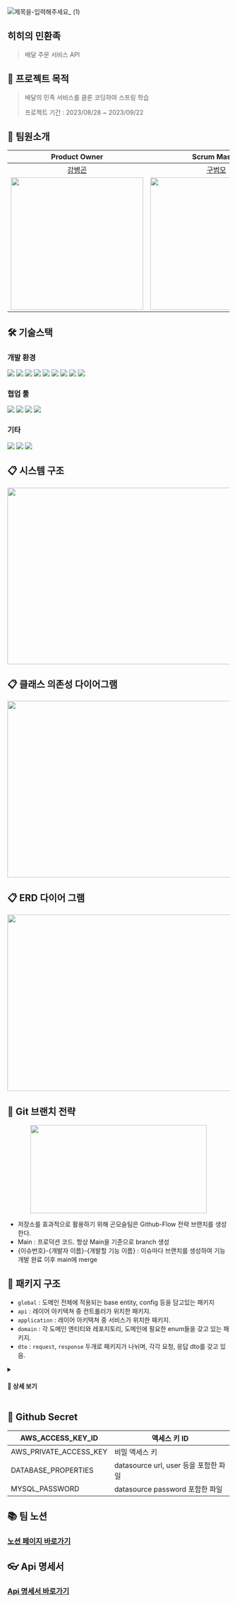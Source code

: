
![제목을-입력해주세요_ (1)](https://github.com/prgrms-be-devcourse/BE-04-HiMin/assets/29273437/b2f98c45-144a-424e-8177-fce4c5acb1e3)

## 히히의 민환족
> 배달 주문 서비스 API

## 📣 프로젝트 목적
> 배달의 민족 서비스를 클론 코딩하여 스프링 학습
> 
> 프로젝트 기간 : 2023/08/28 ~ 2023/09/22

## 🧐 팀원소개
|Product Owner|Scrum Master|                                   Developer                                    |Mentor|Mentor|
|:---:|:---:|:------------------------------------------------------------------------------:|:---:|:---:|
|[강병곤](https://github.com/Curry4182)|[구범모](https://github.com/BeommoKoo-dev)|                       [박이슬](https://github.com/Yiseull)                        |[히히](https://github.com/0923kdh)|[yuminhwan](https://github.com/yuminhwan)|
|<img src="https://avatars.githubusercontent.com/u/29273437?v=4" width="300" />|<img src="https://avatars.githubusercontent.com/u/95630007?v=4" width="300" />| <img src="https://avatars.githubusercontent.com/u/98391539?v=4" width="300" /> |<img src="https://user-images.githubusercontent.com/68796085/140476834-ec30d9a4-3d0f-4b45-a99a-529fccd2dffd.png" width="300" />|<img src="https://avatars.githubusercontent.com/u/65746780?v=4" width="300" />|

## 🛠 기술스택
### 개발 환경
  <img src="https://img.shields.io/badge/Java17-007396?style=flat-square&logo=Java&logoColor=white&style=flat"/></a>
  <img src="https://img.shields.io/badge/Spring Boot 3.1.3-6DB33F?style=flat-square&logo=Spring&logoColor=white&style=flat"/></a>
  <img src="https://img.shields.io/badge/-Spring Data JPA-gray?logoColor=white&style=flat"/></a>
  <img src="https://img.shields.io/badge/Query DSL-0078D4?style=flat-square&logo=Spring Data JPA&logoColor=white&style=flat"/></a>
  <img src="https://img.shields.io/badge/MySQL 8-4479A1?style=flat-square&logo=MySQL&logoColor=white&style=flat"/></a>
  <img src="https://img.shields.io/badge/Gradle-4429A1?style=flat-square&logoColor=white&style=flat"/></a>
  <img src="https://img.shields.io/badge/Junit-25A162?style=flat-&logo=JUnit5&logoColor=white&style=flat"/></a>
  <img src="https://img.shields.io/badge/AWS-%23FF9900.svg?style=flat-square&logo=amazon-aws&logoColor=white&style=flat"/>
  <img src="https://img.shields.io/badge/Spring Security-6DB33F?style=flat-square&logo=spring-security&logoColor=white&style=flat"/></a>
  
### 협업 툴
  <img src="https://img.shields.io/badge/Notion-FFFFFF?style=flat-square&logo=Notion&logoColor=black"/></a>
  <img src="https://img.shields.io/badge/slack-232F3E?style=flat-square&logo=slack&logoColor=white&style=flat"/></a>
  <img src="https://img.shields.io/badge/Github-000000?style=flat-square&logo=Github&logoColor=white&style=flat"/></a>
  <img src="https://img.shields.io/badge/Jira-0052CC?style=flat-square&logo=Jira%20software&logoColor=white&style=flat"/></a>

### 기타
  <img src="https://img.shields.io/badge/IntelliJ IDEA-8A3391?style=flat-square&logo=IntelliJ IDEA&logoColor=black&style=flat"/></a>
  <img src="https://img.shields.io/badge/ERDCloud-4429A7?style=flat-square&logoColor=white&style=flat"/></a>
  <img src="https://img.shields.io/badge/REST Docs-8CA1AF?style=flat-square&logo=Read the Docs&logoColor=white&style=flat">

## 📋 시스템 구조
<p align="center">
 <img src="https://github.com/prgrms-be-devcourse/BE-04-HiMin/assets/29273437/cb86fe6e-a530-4285-9ce3-f7bde484aa7a" width="900" height="400"/>
</p>

## 📋 클래스 의존성 다이어그램
<p align="center">
  <img src="https://github.com/prgrms-be-devcourse/BE-04-HiMin/assets/29273437/94f09c83-7028-495a-8cfa-2ac4d40adacd" width="900" height="400"/>
</p>

## 📋 ERD 다이어 그램
<p align="center">
  <img src="https://github.com/prgrms-be-devcourse/BE-04-HiMin/assets/29273437/ed8025c8-e3e6-43da-93d3-29c187bb6482" width="900" height="400"/>
</p>

## 🎋 Git 브랜치 전략
<p align="center">
    <img src="https://github.com/prgrms-be-devcourse/BE-04-HiMin/assets/29273437/ceeda2bb-cc43-441d-aadb-a373d2e53c33" width="400" height="200"/>
</p>
<ul>
  <li>
    저장소를 효과적으로 활용하기 위해 곤모슬팀은 Github-Flow 전략 브랜치를 생성한다.
  </li>
  <li>
    Main : 프로덕션 코드. 항상 Main을 기준으로 branch 생성
  </li>
  <li>
    {이슈번호}-{개발자 이름}-{개발할 기능 이름} : 이슈마다 브랜치를 생성하여 기능 개발 완료 이후 main에 merge
  </li>
</ul>

## 📁 패키지 구조
- `global` : 도메인 전체에 적용되는 base entity, config 등을 담고있는 패키지
- `api` : 레이어 아키텍쳐 중 컨트롤러가 위치한 패키지.
- `application` : 레이어 아키텍쳐 중 서비스가 위치한 패키지.
- `domain` : 각 도메인 엔티티와 레포지토리, 도메인에 필요한 enum들을 갖고 있는 패키지.
- `dto` : `request`, `response` 두개로 패키지가 나뉘며, 각각 요청, 응답 dto를 갖고 있음.
<details>
<summary><h4> 📌 상세 보기</h4></summary>

```bash
.
├── main
│   ├── java
│   │   └── com
│   │       └── prgrms
│   │           └── himin
│   │               ├── delivery
│   │               │   ├── api
│   │               │   ├── application
│   │               │   ├── domain
│   │               │   └── dto
│   │               │       ├── request
│   │               │       └── response
│   │               ├── global
│   │               │   ├── common
│   │               │   ├── config
│   │               │   │   └── security
│   │               │   │       └── jwt
│   │               │   ├── error
│   │               │   │   └── exception
│   │               │   └── util
│   │               ├── member
│   │               │   ├── api
│   │               │   ├── application
│   │               │   ├── domain
│   │               │   └── dto
│   │               │       ├── request
│   │               │       └── response
│   │               ├── menu
│   │               │   ├── api
│   │               │   ├── application
│   │               │   ├── domain
│   │               │   └── dto
│   │               │       ├── request
│   │               │       └── response
│   │               ├── order
│   │               │   ├── api
│   │               │   ├── application
│   │               │   ├── domain
│   │               │   ├── dto
│   │               │   │   ├── request
│   │               │   │   └── response
│   │               │   └── event
│   │               └── shop
│   │                   ├── api
│   │                   ├── application
│   │                   ├── dao
│   │                   ├── domain
│   │                   └── dto
│   │                       ├── request
│   │                       └── response
│   └── resources
│       ├── static
│       └── template
└── test
    ├── java
    │   └── com
    │       └── prgrms
    │           └── himin
    │               ├── delivery
    │               │   └── application
    │               ├── member
    │               │   ├── api
    │               │   ├── application
    │               │   └── domain
    │               ├── menu
    │               │   ├── api
    │               │   ├── application
    │               │   └── domain
    │               ├── order
    │               │   ├── api
    │               │   └── application
    │               ├── setup
    │               │   ├── domain
    │               │   ├── factory
    │               │   └── request
    │               └── shop
    │                   ├── api
    │                   └── application
    └── resources
```
</details>

## 🔑 Github Secret

| AWS_ACCESS_KEY_ID | 액세스 키 ID |
| --- | --- |
| AWS_PRIVATE_ACCESS_KEY | 비밀 액세스 키 |
| DATABASE_PROPERTIES | datasource url, user 등을 포함한 파일 |
| MYSQL_PASSWORD | datasource password 포함한 파일 |

## 📚 팀 노션
### [노션 페이지 바로가기](https://www.notion.so/Team-5ea5574118ad4bec8ce2f8505f6494d4?pvs=21)

## 👓 Api 명세서
### [Api 명세서 바로가기](https://prgrms-be-devcourse.github.io/BE-04-HiMin/)
